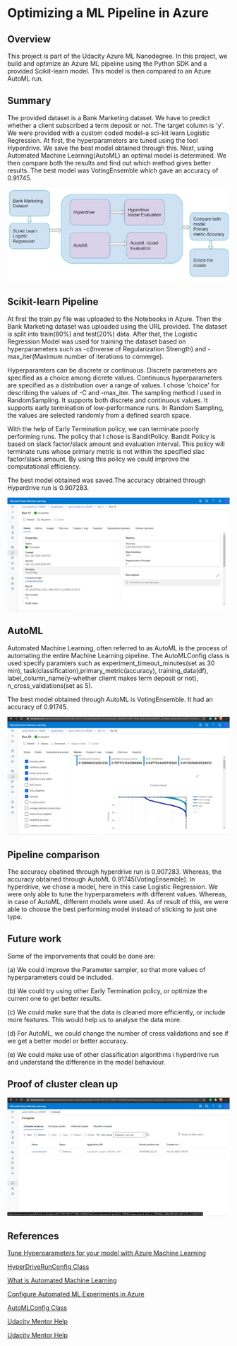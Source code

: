 # Optimizing a ML Pipeline in Azure

## Overview
This project is part of the Udacity Azure ML Nanodegree. In this project, we build and optimize an Azure ML pipeline using the Python SDK and a provided Scikit-learn model. This model is then compared to an Azure AutoML run.

## Summary

The provided dataset is a Bank Marketing dataset. We have to predict whether a client subscribed a term deposit or not. The target column is 'y'. We were provided with a custom coded model-a sci-kit learn Logistic Regression. At first, the hyperparameters are tuned using the tool Hyperdrive. We save the best model obtained through this. Next, using Automated Machine Learning(AutoML) an optimal model is determined. We then compare both the results and find out which method gives better results. The best model was VotingEnsemble which gave an accuracy of 0.91745.

<img src = "Screenshots/block_diagram.jpg" alt = "Block Diagram">

## Scikit-learn Pipeline

At first the train.py file was uploaded to the Notebooks in Azure. Then the Bank Marketing dataset was uploaded using the URL provided. The dataset is split into train(80%) and test(20%) data. After that, the Logistic Regression Model was used for training the dataset based on hyperparameters such as -c(Inverse of Regularization Strength) and -max_iter(Maximum number of iterations to converge).

Hyperparamters can be discrete or continuous. Discrete parameters are specified as a choice among dicrete values. Continuous hyperparameters are specified as a distribution over a range of values. I chose 'choice' for describing the values of -C and -max_iter. The sampling method I used in RandomSampling. It supports both discrete and continuous values. It supports early termination of low-performance runs. In Random Sampling, the values are selected randomly from a defined search space.

With the help of Early Termination policy, we can terminate poorly performing runs. The policy that I chose is BanditPolicy. Bandit Policy is based on slack factor/slack amount and evaluation interval. This policy will terminate runs whose primary metric is not within the specified slac factor/slack amount. By using this policy we could improve the computational efficiency.

The best model obtained was saved.The accuracy obtained through Hyperdrive run is 0.907283.

<img src = "Screenshots/hd3.jpg" alt ="Hyperdrive Run">


## AutoML

Automated Machine Learning, often referred to as AutoML is the process of automating the entire Machine Learning pipeline. The AutoMLConfig class is used specify paramters such as experiment_timeout_minutes(set as 30 min), task(classification),primary_metric(accuracy), training_data(df), label_column_name(y-whether cliemt makes term deposit or not), n_cross_validations(set as 5).

The best model obtained through AutoML is VotingEnsemble. It had an accuracy of 0.91745.

<img src ="Screenshots/auto4.jpg" alt="AutoML Run">

## Pipeline comparison

The accuracy obatined through hyperdrive run is 0.907283. Whereas, the accuracy obtained through AutoML 0.91745(VotingEnsemble). In hyperdrive, we chose a model, here in this case Logistic Regression. We were only able to tune the hyperparameters with different values. Whereas, in case of AutoML, different models were used. As of result of this, we were able to choose the best performing model instead of sticking to just one type.

## Future work

Some of the imporvements that could be done are:

(a) We could improve the Parameter sampler, so that more values of hyperparameters could be included.

(b) We could try using other Early Termination policy, or optimize the current one to get better results.

(c) We could make sure that the data is cleaned more efficiently, or include more features. This would help us to analyse the data more.

(d) For AutoML, we could change the number of cross validations and see if we get a better model or better accuracy.

(e) We could make use of other classification algorithms i hyperdrive run and understand the difference in the model behaviour.

## Proof of cluster clean up

<img src="Screenshots/delete cluster.jpg" alt="Deleting the cluster">

## References

[Tune Hyperparameters for your model with Azure Machine Learning](https://docs.microsoft.com/en-us/azure/machine-learning/how-to-tune-hyperparameters)

[HyperDriveRunConfig Class](https://docs.microsoft.com/en-us/python/api/azureml-train-core/azureml.train.hyperdrive.hyperdriverunconfig?view=azure-ml-py)

[What is Automated Machine Learning](https://docs.microsoft.com/en-us/azure/machine-learning/concept-automated-ml)

[Configure Automated ML Experiments in Azure](https://docs.microsoft.com/en-us/azure/machine-learning/how-to-configure-auto-train)

[AutoMLConfig Class](https://docs.microsoft.com/en-us/python/api/azureml-train-automl-client/azureml.train.automl.automlconfig.automlconfig?view=azure-ml-py)

[Udacity Mentor Help](https://github.com/Azure/MachineLearningNotebooks/blob/a039166b901b90b6fa5a364c728aca7936e3789d/how-to-use-azureml/ml-frameworks/scikit-learn/train-hyperparameter-tune-deploy-with-sklearn/train-hyperparameter-tune-deploy-with-sklearn.ipynb)

[Udacity Mentor Help](https://knowledge.udacity.com/questions/391409)

